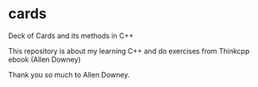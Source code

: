# cards
Deck of Cards and its methods in C++

This repository is about my learning C++ and do exercises from Thinkcpp ebook (Allen Downey)

Thank you so much to Allen Downey.
